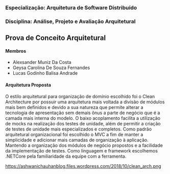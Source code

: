 ### Especialização: Arquitetura de Software Distribuído 
### Disciplina: Análise, Projeto e Avaliação Arquitetural
## Prova de Conceito Arquitetural

#### Membros
* Alexsander Muniz Da Costa
* Geysa Carolina De Souza Fernandes
* Lucas Godinho Balisa Andrade


#### Arquitetura Proposta
O estilo arquitetural para organização de domínio escolhido foi o Clean Architecture por possuir uma arquitetura mais voltada a divisão de módulos mais bem definidos e devido a sua natureza que permite alterar a tecnologia de apresentação sem demais ônus a parte de negócio que é a camada mais interna do modelo. O baixo acoplamento facilita a utilização de mocks na realização dos testes de unidade, além de permitir a criação de testes de unidade mais especializados e completos.
Como padrão arquitetural organizacional foi escolhido o MVC a fim de manter a simplicidade e adicionar mais camadas de organização à aplicação. Mantendo a organização dos módulos de negócio propostos e a facilidade da implementação de testes.
Como linguagem e framework escolhemos .NETCore pela familiaridade da equipe com a ferramenta.

https://ashwanichauhanblog.files.wordpress.com/2018/10/clean_arch.png
